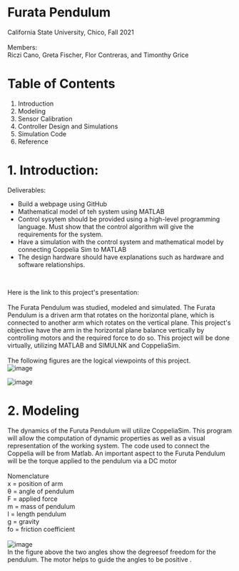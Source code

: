 # Furata Pendulum
California State University, Chico, Fall 2021 <br/>
<br/>
Members: <br/>
Riczi Cano, Greta Fischer, Flor Contreras, and Timonthy Grice <br/>
# Table of Contents <br/>
1. Introduction
2. Modeling
3. Sensor Calibration
4. Controller Design and Simulations
5. Simulation Code
6. Reference
# 1. Introduction:
Deliverables: <br/>
- Build a webpage using GitHub <br/>
- Mathematical model of teh system using MATLAB <br/>
- Control sysytem should be provided using a high-level programming language. Must show that the control algorithm will give the requirements for the system. <br/>
- Have a simulation with the control system and mathematical model by connecting Coppelia Sim to MATLAB <br/>
- The design hardware should have explanations such as hardware and software relationships. <br/>
<br/>


Here is the link to this project's presentation: <br/>
<br/>
The Furata Pendulum was studied, modeled and simulated. The Furata Pendulum is a driven arm that rotates on the horizontal plane, which is connected to another arm which rotates on the vertical plane. This project's objective have the arm in the horizontal plane balance vertically by controlling motors and the required force to do so. This project will be done virtually, utilizing MATLAB and SIMULNK and CoppeliaSim. <br/>
<br/>
The following figures are the logical viewpoints of this project. <br/>
![image](https://user-images.githubusercontent.com/96210360/146433259-ce6de2ae-dac9-475f-a05e-018e5b36d41f.png) <br/>

![image](https://user-images.githubusercontent.com/96210360/146433742-57a6b72a-248c-456a-8f77-55d91c1dfecb.png) <br/>







# 2. Modeling
The dynamics of the Furuta Pendulum will utilize CoppeliaSim. This program will allow the computation of dynamic properties as well as a visual representation of the working system. The code used to connect the Coppelia will be from Matlab. An important aspect to the Furuta Pendulum will be the torque applied to the pendulum via a DC motor <br/>
<br/>
Nomenclature <br/>
x = position of arm <br/>
θ = angle of pendulum <br/>
F = applied force <br/>
m = mass of pendulum <br/>
l = length pendulum <br/>
g = gravity <br/>
fo = friction coefficient <br/>
<br/>
![image](https://user-images.githubusercontent.com/96210360/146447646-c7720407-7977-4df0-98ba-56b007818ac8.png) <br/>
In the figure above the two angles show the degreesof freedom for the pendulum. The motor helps to guide the angles to be positive .




